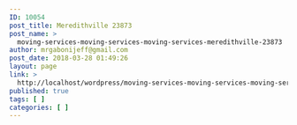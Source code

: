 ```yaml
---
ID: 10054
post_title: Meredithville 23873
post_name: >
  moving-services-moving-services-moving-services-meredithville-23873
author: mrgabonijeff@gmail.com
post_date: 2018-03-28 01:49:26
layout: page
link: >
  http://localhost/wordpress/moving-services-moving-services-moving-services-meredithville-23873/
published: true
tags: [ ]
categories: [ ]
---
```

